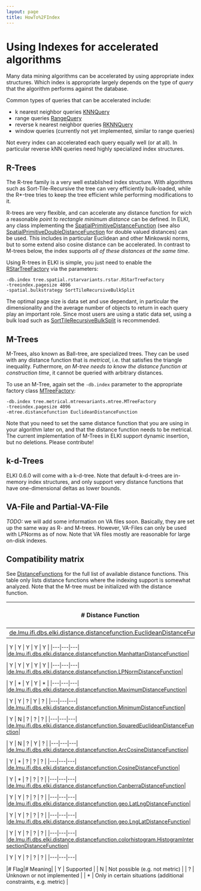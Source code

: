 ```yaml
---
layout: page
title: HowTo%2FIndex
---
```



Using Indexes for accelerated algorithms
========================================

Many data mining algorithms can be accelerated by using appropriate index structures. Which index is appropriate largely depends on the type of *query* that the algorithm performs against the database.

Common types of queries that can be accelerated include:

-   k nearest neighbor queries [KNNQuery](./releases/current/doc/de/lmu/ifi/dbs/elki/database/query/knn/KNNQuery.html)
-   range queries [RangeQuery](./releases/current/doc/de/lmu/ifi/dbs/elki/database/query/range/RangeQuery.html)
-   reverse k nearest neighbor queries [RKNNQuery](./releases/current/doc/de/lmu/ifi/dbs/elki/database/query/rknn/RKNNQuery.html)
-   window queries (currently not yet implemented, similar to range queries)

Not every index can accelerated each query equally well (or at all). In particular reverse kNN queries need highly specialized index structures.

R-Trees
-------

The R-tree family is a very well established index structure. With algorithms such as Sort-Tile-Recursive the tree can very efficiently bulk-loaded, while the R\*-tree tries to keep the tree efficient while performing modifications to it.

R-trees are very flexible, and can accelerate any distance function for wich a reasonable *point to rectangle minimum distance* can be defined. In ELKI, any class implementing the [SpatialPrimitiveDistanceFunction](./releases/current/doc/de/lmu/ifi/dbs/elki/distance/distancefunction/SpatialPrimitiveDistanceFunction.html) (see also [SpatialPrimitiveDoubleDistanceFunction](./releases/current/doc/de/lmu/ifi/dbs/elki/distance/distancefunction/SpatialPrimitiveDoubleDistanceFunction.html) for double valued distances) can be used. This includes in particular Euclidean and other Minkowski norms, but to some extend also cosine distance can be accelerated. In contrast to M-trees below, the index supports *all of these distances at the same time*.

Using R-trees in ELKI is simple, you just need to enable the [RStarTreeFactory](./releases/current/doc/de/lmu/ifi/dbs/elki/index/tree/spatial/rstarvariants/rstar/RStarTreeFactory.html) via the parameters:

    -db.index tree.spatial.rstarvariants.rstar.RStarTreeFactory
    -treeindex.pagesize 4096
    -spatial.bulkstrategy SortTileRecursiveBulkSplit

The optimal page size is data set and use dependant, in particular the dimensionality and the average number of objects to return in each query play an important role. Since most users are using a static data set, using a bulk load such as [SortTileRecursiveBulkSplit](./releases/current/doc/de/lmu/ifi/dbs/elki/index/tree/spatial/rstarvariants/strategies/bulk/SortTileRecursiveBulkSplit.html) is recommended.

M-Trees
-------

M-Trees, also known as Ball-tree, are specialized trees. They can be used with any distance function that is *metrical*, i.e. that satisfies the triangle inequality. Futhermore, *an M-tree needs to know the distance function at construction time*, it cannot be queried with arbitrary distances.

To use an M-Tree, again set the `-db.index` parameter to the appropriate factory class [MTreeFactory](./releases/current/doc/de/lmu/ifi/dbs/elki/index/tree/metrical/mtreevariants/mtree/MTreeFactory.html):

    -db.index tree.metrical.mtreevariants.mtree.MTreeFactory
    -treeindex.pagesize 4096
    -mtree.distancefunction EuclideanDistanceFunction

Note that you need to set the same distance function that you are using in your algorithm later on, and that the distance function needs to be metrical. The current implementation of M-Trees in ELKI support dynamic insertion, but no deletions. Please contribute!

k-d-Trees
---------

ELKI 0.6.0 will come with a k-d-tree. Note that default k-d-trees are in-memory index structures, and only support very distance functions that have one-dimensional deltas as lower bounds.

VA-File and Partial-VA-File
---------------------------

*TODO:* we will add some information on VA files soon. Basically, they are set up the same way as R- and M-trees. However, VA-Files can only be used with LPNorms as of now. Note that VA files mostly are reasonable for large on-disk indexes.

Compatibility matrix
--------------------

See [DistanceFunctions](./DistanceFunctions) for the full list of available distance functions. This table only lists distance functions where the indexing support is somewhat analyzed. Note that the M-tree must be initialized with the distance function.

| \# Distance Function                                                                                                                                                           | \# R-Tree | \# M-Tree |
|--------------------------------------------------------------------------------------------------------------------------------------------------------------------------------|-----------|-----------|
| [de.lmu.ifi.dbs.elki.distance.distancefunction.EuclideanDistanceFunction](./releases/current/doc/de/lmu/ifi/dbs/elki/distance/distancefunction/EuclideanDistanceFunction.html) |           |

| Y | Y | Y | Y | Y | |---|---|---| |[de.lmu.ifi.dbs.elki.distance.distancefunction.ManhattanDistanceFunction](./releases/current/doc/de/lmu/ifi/dbs/elki/distance/distancefunction/ManhattanDistanceFunction.html)|

| Y | Y | Y | Y | Y | |---|---|---| |[de.lmu.ifi.dbs.elki.distance.distancefunction.LPNormDistanceFunction](./releases/current/doc/de/lmu/ifi/dbs/elki/distance/distancefunction/LPNormDistanceFunction.html)|

| Y | \* | Y | Y | \* | |---|---|---| |[de.lmu.ifi.dbs.elki.distance.distancefunction.MaximumDistanceFunction](./releases/current/doc/de/lmu/ifi/dbs/elki/distance/distancefunction/MaximumDistanceFunction.html)|

| Y | Y | ? | Y | ? | |---|---|---| |[de.lmu.ifi.dbs.elki.distance.distancefunction.MinimumDistanceFunction](./releases/current/doc/de/lmu/ifi/dbs/elki/distance/distancefunction/MinimumDistanceFunction.html)|

| Y | N | ? | ? | ? | |---|---|---| |[de.lmu.ifi.dbs.elki.distance.distancefunction.SquaredEuclideanDistanceFunction](./releases/current/doc/de/lmu/ifi/dbs/elki/distance/distancefunction/SquaredEuclideanDistanceFunction.html)|

| Y | N | ? | Y | ? | |---|---|---| |[de.lmu.ifi.dbs.elki.distance.distancefunction.ArcCosineDistanceFunction](./releases/current/doc/de/lmu/ifi/dbs/elki/distance/distancefunction/ArcCosineDistanceFunction.html)|

| Y | \* | ? | ? | ? | |---|---|---| |[de.lmu.ifi.dbs.elki.distance.distancefunction.CosineDistanceFunction](./releases/current/doc/de/lmu/ifi/dbs/elki/distance/distancefunction/CosineDistanceFunction.html)|

| Y | \* | ? | ? | ? | |---|---|---| |[de.lmu.ifi.dbs.elki.distance.distancefunction.CanberraDistanceFunction](./releases/current/doc/de/lmu/ifi/dbs/elki/distance/distancefunction/CanberraDistanceFunction.html)|

| Y | Y | ? | ? | ? | |---|---|---| |[de.lmu.ifi.dbs.elki.distance.distancefunction.geo.LatLngDistanceFunction](./releases/current/doc/de/lmu/ifi/dbs/elki/distance/distancefunction/geo/LatLngDistanceFunction.html)|

| Y | Y | ? | ? | ? | |---|---|---| |[de.lmu.ifi.dbs.elki.distance.distancefunction.geo.LngLatDistanceFunction](./releases/current/doc/de/lmu/ifi/dbs/elki/distance/distancefunction/geo/LngLatDistanceFunction.html)|

| Y | Y | ? | ? | ? | |---|---|---| |[de.lmu.ifi.dbs.elki.distance.distancefunction.colorhistogram.HistogramIntersectionDistanceFunction](./releases/current/doc/de/lmu/ifi/dbs/elki/distance/distancefunction/colorhistogram/HistogramIntersectionDistanceFunction.html)|

| Y | Y | ? | ? | ? | |---|---|---|

|\# Flag|\# Meaning| | Y | Supported | | N | Not possible (e.g. not metric) | | ? | Unknown or not implemented | | \* | Only in certain situations (additional constraints, e.g. metric) |
